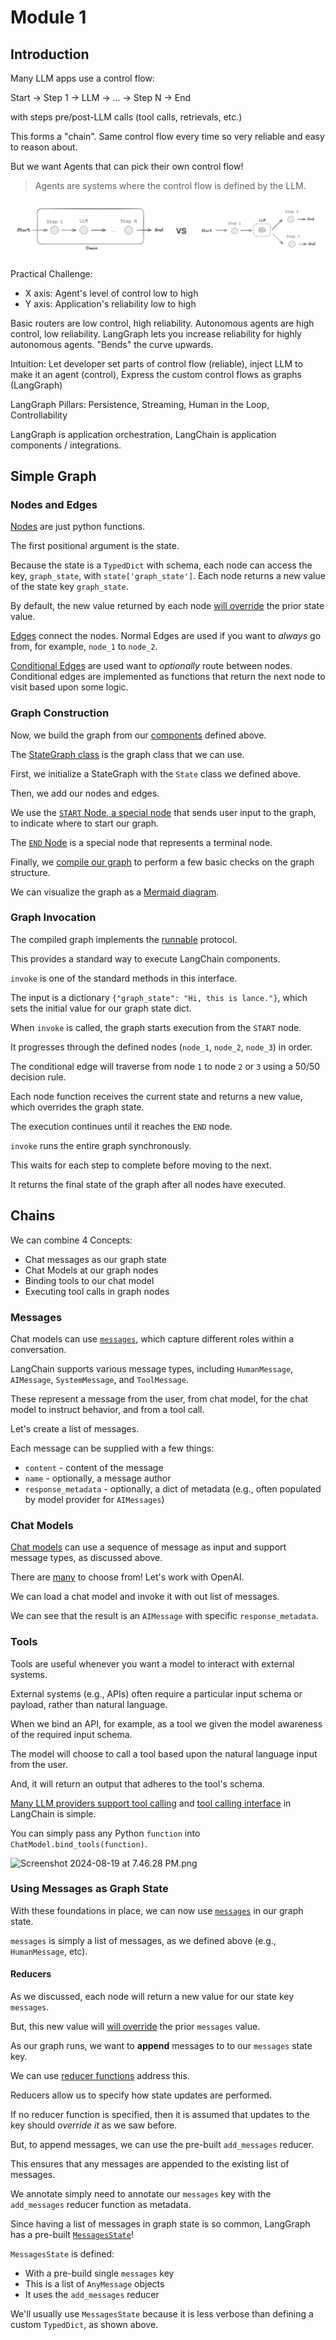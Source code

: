# Module 1

## Introduction

Many LLM apps use a control flow:

Start -> Step 1 -> LLM -> ... -> Step N -> End

with steps pre/post-LLM calls (tool calls, retrievals, etc.)

This forms a "chain". Same control flow every time so very reliable and easy to reason about.

But we want Agents that can pick their own control flow!

> Agents are systems where the control flow is defined by the LLM.

![alt text](image.png)

Practical Challenge:

- X axis: Agent's level of control low to high
- Y axis: Application's reliability low to high

Basic routers are low control, high reliability. Autonomous agents are high control, low reliability. LangGraph lets you increase reliability for highly autonomous agents. "Bends" the curve upwards.

Intuition: Let developer set parts of control flow (reliable), inject LLM to make it an agent (control), Express the custom control flows as graphs (LangGraph)

LangGraph Pillars: Persistence, Streaming, Human in the Loop, Controllability

LangGraph is application orchestration, LangChain is application components / integrations.

## Simple Graph

### Nodes and Edges

[Nodes](https://langchain-ai.github.io/langgraph/concepts/low_level/#nodes) are just python functions.

The first positional argument is the state.

Because the state is a `TypedDict` with schema, each node can access the key, `graph_state`, with `state['graph_state']`. Each node returns a new value of the state key `graph_state`.

By default, the new value returned by each node [will override](https://langchain-ai.github.io/langgraph/concepts/low_level/#reducers) the prior state value.

[Edges](https://langchain-ai.github.io/langgraph/concepts/low_level/#edges) connect the nodes. Normal Edges are used if you want to _always_ go from, for example, `node_1` to `node_2`.

[Conditional Edges](https://langchain-ai.github.io/langgraph/reference/graphs/?h=conditional+edge#langgraph.graph.StateGraph.add_conditional_edges) are used want to _optionally_ route between nodes. Conditional edges are implemented as functions that return the next node to visit based upon some logic.

### Graph Construction

Now, we build the graph from our [components](https://langchain-ai.github.io/langgraph/concepts/low_level/) defined above.

The [StateGraph class](https://langchain-ai.github.io/langgraph/concepts/low_level/#stategraph) is the graph class that we can use.

First, we initialize a StateGraph with the `State` class we defined above.

Then, we add our nodes and edges.

We use the [`START` Node, a special node](https://langchain-ai.github.io/langgraph/concepts/low_level/#start-node) that sends user input to the graph, to indicate where to start our graph.

The [`END` Node](https://langchain-ai.github.io/langgraph/concepts/low_level/#end-node) is a special node that represents a terminal node.

Finally, we [compile our graph](https://langchain-ai.github.io/langgraph/concepts/low_level/#compiling-your-graph) to perform a few basic checks on the graph structure.

We can visualize the graph as a [Mermaid diagram](https://github.com/mermaid-js/mermaid).

### Graph Invocation

The compiled graph implements the [runnable](https://python.langchain.com/v0.1/docs/expression_language/interface/) protocol.

This provides a standard way to execute LangChain components.

`invoke` is one of the standard methods in this interface.

The input is a dictionary `{"graph_state": "Hi, this is lance."}`, which sets the initial value for our graph state dict.

When `invoke` is called, the graph starts execution from the `START` node.

It progresses through the defined nodes (`node_1`, `node_2`, `node_3`) in order.

The conditional edge will traverse from node `1` to node `2` or `3` using a 50/50 decision rule.

Each node function receives the current state and returns a new value, which overrides the graph state.

The execution continues until it reaches the `END` node.

`invoke` runs the entire graph synchronously.

This waits for each step to complete before moving to the next.

It returns the final state of the graph after all nodes have executed.

## Chains

We can combine 4 Concepts:

- Chat messages as our graph state
- Chat Models at our graph nodes
- Binding tools to our chat model
- Executing tool calls in graph nodes

### Messages

Chat models can use [`messages`](https://python.langchain.com/v0.2/docs/concepts/#messages), which capture different roles within a conversation.

LangChain supports various message types, including `HumanMessage`, `AIMessage`, `SystemMessage`, and `ToolMessage`.

These represent a message from the user, from chat model, for the chat model to instruct behavior, and from a tool call.

Let's create a list of messages.

Each message can be supplied with a few things:

- `content` - content of the message
- `name` - optionally, a message author
- `response_metadata` - optionally, a dict of metadata (e.g., often populated by model provider for `AIMessages`)

### Chat Models

[Chat models](https://python.langchain.com/v0.2/docs/concepts/#chat-models) can use a sequence of message as input and support message types, as discussed above.

There are [many](https://python.langchain.com/v0.2/docs/concepts/#chat-models) to choose from! Let's work with OpenAI.

We can load a chat model and invoke it with out list of messages.

We can see that the result is an `AIMessage` with specific `response_metadata`.

### Tools

Tools are useful whenever you want a model to interact with external systems.

External systems (e.g., APIs) often require a particular input schema or payload, rather than natural language.

When we bind an API, for example, as a tool we given the model awareness of the required input schema.

The model will choose to call a tool based upon the natural language input from the user.

And, it will return an output that adheres to the tool's schema.

[Many LLM providers support tool calling](https://python.langchain.com/v0.1/docs/integrations/chat/) and [tool calling interface](https://blog.langchain.dev/improving-core-tool-interfaces-and-docs-in-langchain/) in LangChain is simple.

You can simply pass any Python `function` into `ChatModel.bind_tools(function)`.

![Screenshot 2024-08-19 at 7.46.28 PM.png](https://cdn.prod.website-files.com/65b8cd72835ceeacd4449a53/66dbab08dc1c17a7a57f9960_chain2.png)

### Using Messages as Graph State

With these foundations in place, we can now use [`messages`](https://python.langchain.com/v0.2/docs/concepts/#messages) in our graph state.

`messages` is simply a list of messages, as we defined above (e.g., `HumanMessage`, etc).

#### Reducers

As we discussed, each node will return a new value for our state key `messages`.

But, this new value will [will override](https://langchain-ai.github.io/langgraph/concepts/low_level/#reducers) the prior `messages` value.

As our graph runs, we want to **append** messages to to our `messages` state key.

We can use [reducer functions](https://langchain-ai.github.io/langgraph/concepts/low_level/#reducers) address this.

Reducers allow us to specify how state updates are performed.

If no reducer function is specified, then it is assumed that updates to the key should _override it_ as we saw before.

But, to append messages, we can use the pre-built `add_messages` reducer.

This ensures that any messages are appended to the existing list of messages.

We annotate simply need to annotate our `messages` key with the `add_messages` reducer function as metadata.

Since having a list of messages in graph state is so common, LangGraph has a pre-built [`MessagesState`](https://langchain-ai.github.io/langgraph/concepts/low_level/#messagesstate)!

`MessagesState` is defined:

- With a pre-build single `messages` key
- This is a list of `AnyMessage` objects
- It uses the `add_messages` reducer

We'll usually use `MessagesState` because it is less verbose than defining a custom `TypedDict`, as shown above.
